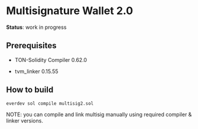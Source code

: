 # Multisignature Wallet 2.0

**Status**: work in progress

## Prerequisites

- TON-Solidity Compiler 0.62.0

- tvm_linker 0.15.55

## How to build

    everdev sol compile multisig2.sol

NOTE: you can compile and link multisig manually using required compiler & linker versions.
